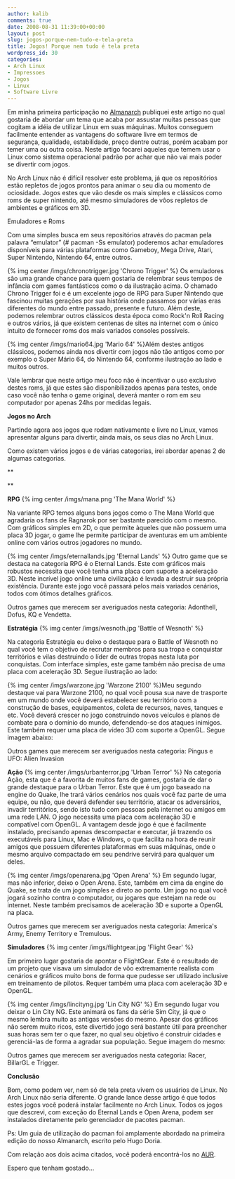 ```yaml
---
author: kalib
comments: true
date: 2008-08-31 11:39:00+00:00
layout: post
slug: jogos-porque-nem-tudo-e-tela-preta
title: Jogos! Porque nem tudo é tela preta
wordpress_id: 30
categories:
- Arch Linux
- Impressoes
- Jogos
- Linux
- Software Livre
---
```


Em minha primeira participação no [Almanarch](https://www.archlinux-br.org/almanarch/) publiquei este artigo no qual gostaria de abordar um tema que acaba por assustar muitas pessoas que cogitam a idéia de utilizar Linux em suas máquinas. Muitos conseguem facilmente entender as vantagens do software livre em termos de segurança, qualidade, estabilidade, preço dentre outras, porém acabam por temer uma ou outra coisa. Neste artigo focarei aqueles que temem usar o Linux como sistema operacional padrão por achar que não vai mais poder se divertir com jogos.




No Arch Linux não é difícil resolver este problema, já que os repositórios estão repletos de jogos prontos para animar o seu dia ou momento de ociosidade. Jogos estes que vão desde os mais simples e clássicos como roms de super nintendo, até mesmo simuladores de vôos repletos de ambientes e gráficos em 3D.




Emuladores e Roms




Com uma simples busca em seus repositórios através do pacman pela palavra “emulator” (# pacman -Ss emulator) poderemos achar emuladores disponíveis para várias plataformas como Gameboy, Mega Drive, Atari, Super Nintendo, Nintendo 64, entre outros.


{% img center /imgs/chronotrigger.jpg 'Chrono Trigger' %}
Os emuladores são uma grande chance para quem gostaria de relembrar seus tempos de infância com games fantásticos como o da ilustração acima. O chamado Chrono Trigger foi e é um excelente jogo de RPG para Super Nintendo que fascinou muitas gerações por sua história onde passamos por várias eras diferentes do mundo entre passado, presente e futuro. Além deste, podemos relembrar outros clássicos desta época como Rock'n Roll Racing e outros vários, já que existem centenas de sites na internet com o único intuito de fornecer roms dos mais variados consoles possíveis.

{% img center /imgs/mario64.jpg 'Mario 64' %}Além destes antigos clássicos, podemos ainda nos divertir com jogos não tão antigos como por exemplo o Super Mário 64, do Nintendo 64, conforme ilustração ao lado e muitos outros.




Vale lembrar que neste artigo meu foco não é incentivar o uso exclusivo destes roms, já que estes são disponibilizados apenas para testes, onde caso você não tenha o game original, deverá manter o rom em seu computador por apenas 24hs por medidas legais.




**Jogos no Arch**




Partindo agora aos jogos que rodam nativamente e livre no Linux, vamos apresentar alguns para divertir, ainda mais, os seus dias no Arch Linux.




Como existem vários jogos e de várias categorias, irei abordar apenas 2 de algumas categorias.




**  

**




**RPG**
{% img center /imgs/mana.png 'The Mana World' %}




Na variante RPG temos alguns bons jogos como o The Mana World que agradaria os fans de Ragnarok por ser bastante parecido com o mesmo. Com gráficos simples em 2D, o que permite àqueles que não possuem uma placa 3D jogar, o game lhe permite participar de aventuras em um ambiente online com vários outros jogadores no mundo.

{% img center /imgs/eternallands.jpg 'Eternal Lands' %}
Outro game que se destaca na categoria RPG é o Eternal Lands. Este com gráficos mais robustos necessita que você tenha uma placa com suporte a aceleração 3D. Neste incrível jogo online uma civilização é levada a destruir sua própria existência. Durante este jogo você passará pelos mais variados cenários, todos com ótimos detalhes gráficos.




Outros games que merecem ser averiguados nesta categoria: Adonthell, Dofus, KQ e Vendetta.




**Estratégia**
{% img center /imgs/wesnoth.jpg 'Battle of Wesnoth' %}


Na categoria Estratégia eu deixo o destaque para o Battle of Wesnoth no qual você tem o objetivo de recrutar membros para sua tropa e conquistar territórios e vilas destruindo o líder de outras tropas nesta luta por conquistas. Com interface simples, este game também não precisa de uma placa com aceleração 3D. Segue ilustração ao lado:

{% img center /imgs/warzone.jpg 'Warzone 2100' %}Meu segundo destaque vai para Warzone 2100, no qual você pousa sua nave de trasporte em um mundo onde você deverá estabelecer seu território com a construção de bases, equipamentos, coleta de recursos, naves, tanques e etc. Você deverá crescer no jogo construindo novos veículos e planos de combate para o domínio do mundo, defendendo-se dos ataques inimigos. Este também requer uma placa de vídeo 3D com suporte a OpenGL. Segue imagem abaixo:





Outros games que merecem ser averiguados nesta categoria: Pingus e UFO: Alien Invasion




**Ação**
{% img center /imgs/urbanterror.jpg 'Urban Terror' %}
 Na categoria Ação, esta que é a favorita de muitos fans de games, gostaria de dar o grande destaque para o Urban Terror. Este que é um jogo baseado na engine do Quake, lhe trará vários cenários nos quais você faz parte de uma equipe, ou não, que deverá defender seu território, atacar os adversários, invadir territórios, sendo isto tudo com pessoas pela internet ou amigos em uma rede LAN. O jogo necessita uma placa com aceleração 3D e compatível com OpenGL. A vantagem desde jogo é que é facilmente instalado, precisando apenas descompactar e executar, já trazendo os executáveis para Linux, Mac e Windows, o que facilita na hora de reunir amigos que possuem diferentes plataformas em suas máquinas, onde o mesmo arquivo compactado em seu pendrive servirá para qualquer um deles.


{% img center /imgs/openarena.jpg 'Open Arena' %}
Em segundo lugar, mas não inferior, deixo o Open Arena. Este, também em cima da engine do Quake, se trata de um jogo simples e direto ao ponto. Um jogo no qual você jogará sozinho contra o computador, ou jogares que estejam na rede ou internet. Neste também precisamos de aceleração 3D e suporte a OpenGL na placa.




Outros games que merecem ser averiguados nesta categoria: America's Army, Enemy Territory e Tremulous.




**Simuladores**
{% img center /imgs/flightgear.jpg 'Flight Gear' %}

Em primeiro lugar gostaria de apontar o FlightGear. Este é o resultado de um projeto que visava um simulador de vôo extremamente realista com cenários e gráficos muito bons de forma que pudesse ser utilizado inclusive em treinamento de pilotos. Requer também uma placa com aceleração 3D e OpenGL.

{% img center /imgs/lincityng.jpg 'Lin City NG' %}
Em segundo lugar vou deixar o Lin City NG. Este animará os fans da série Sim City, já que o mesmo lembra muito as antigas versões do mesmo. Apesar dos gráficos não serem muito ricos, este divertido jogo será bastante útil para preencher suas horas sem ter o que fazer, no qual seu objetivo é construir cidades e gerenciá-las de forma a agradar sua população. Segue imagem do mesmo:




Outros games que merecem ser averiguados nesta categoria: Racer, BillarGL e Trigger.







**Conclusão**




Bom, como podem ver, nem só de tela preta vivem os usuários de Linux. No Arch Linux não seria diferente. O grande lance desse artigo é que todos estes jogos você poderá instalar facilmente no Arch Linux. Todos os jogos que descrevi, com exceção do Eternal Lands e Open Arena, podem ser instalados diretamente pelo gerenciador de pacotes pacman.




Ps: Um guia de utilização do pacman foi amplamente abordado na primeira edição do nosso Almanarch, escrito pelo Hugo Doria.




Com relação aos dois acima citados, você poderá encontrá-los no [AUR](https://aur.archlinux.org/index.php).




Espero que tenham gostado...